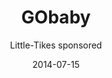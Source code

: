 ---
title: GObaby
subtitle: Little-Tikes sponsored
layout: default
modal-id: 9
date: 2014-07-15
img: HERO.jpg
img-folder: 7_GObaby
thumbnail: 7_GObaby thumbnail.jpg
alt: Better baby transport
project-date: April 2014


---